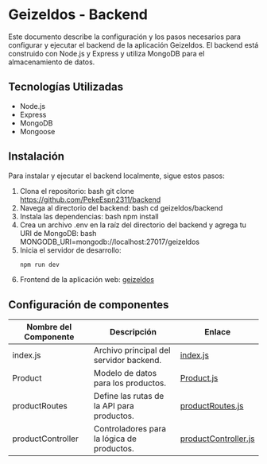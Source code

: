 # Geizeldos - Backend

Este documento describe la configuración y los pasos necesarios para configurar y ejecutar el backend de la aplicación Geizeldos.
El backend está construido con Node.js y Express y utiliza MongoDB para el almacenamiento de datos.

## Tecnologías Utilizadas

- Node.js
- Express
- MongoDB
- Mongoose

## Instalación

Para instalar y ejecutar el backend localmente, sigue estos pasos:

1. Clona el repositorio:
   bash
   git clone <https://github.com/PekeEspn2311/backend>
2. Navega al directorio del backend:
   bash
   cd geizeldos/backend
3. Instala las dependencias:
   bash
   npm install
4. Crea un archivo .env en la raíz del directorio del backend y agrega tu URI de MongoDB:
   bash
   MONGODB_URI=mongodb://localhost:27017/geizeldos
5. Inicia el servidor de desarrollo:
   ```bash
   npm run dev
6. Frontend de la aplicación web:
  [geizeldos](https://github.com/PekeEspn2311/geizeldos)
    
## Configuración de componentes

| Nombre del Componente | Descripción | Enlace |
|-----------------------|-------------|--------|
| index.js              | Archivo principal del servidor backend. | [index.js](index.js) |
| Product               | Modelo de datos para los productos. | [Product.js](models/Product.js) |
| productRoutes         | Define las rutas de la API para productos. | [productRoutes.js](routes/productRoutes.js) |
| productController     | Controladores para la lógica de productos. | [productController.js](controllers/productController.js) |
